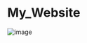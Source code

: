 # My_Website
![image](https://user-images.githubusercontent.com/24952359/149662566-919981f5-c656-4db3-9185-841380d4b2d4.png)
